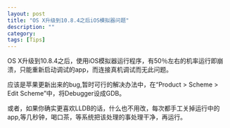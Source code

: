 ```yaml
---
layout: post
title: "OS X升级到10.8.4之后iOS模拟器问题"
description: ""
category: 
tags: [Tips]
---
```


OS X升级到10.8.4之后，使用iOS模拟器运行程序，有50％左右的机率运行即崩溃，只能重新启动调试的app，而连接真机调试而无此问题。

应该是苹果更新出来的bug,暂时可行的解决办法中，在“Product > Scheme > Edit Scheme”中，将Debugger设成GDB。

或者，如果你确实更喜欢LLDB的话，什么也不用改，每次都手工关掉运行中的app,等几秒钟，喝口茶，等系统把该处理的事处理干净，再运行。